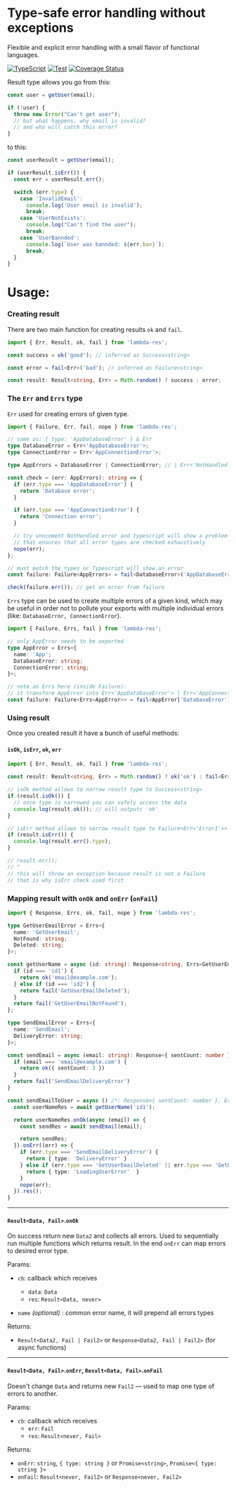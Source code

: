 # Type-safe error handling without exceptions

Flexible and explicit error handling with a small flavor of functional languages.

[![TypeScript](https://img.shields.io/badge/%3C%2F%3E-TypeScript-%230074c1.svg)](https://www.typescriptlang.org/)
[![Test](https://github.com/alexshelkov/result/actions/workflows/test.yml/badge.svg)](https://github.com/alexshelkov/result/actions/workflows/test.yml)
[![Coverage Status](https://coveralls.io/repos/github/alexshelkov/result/badge.svg?branch=master)](https://coveralls.io/github/alexshelkov/result?branch=master)

Result type allows you go from this:

```javascript
const user = getUser(email);

if (!user) {
  throw new Error("Can't get user"); 
  // but what happens, why email is invalid?
  // and who will catch this error?
}
```

to this:

```javascript
const userResult = getUser(email);

if (userResult.isErr()) {
  const err = userResult.err();

  switch (err.type) {
    case 'InvalidEmail':
      console.log('User email is invalid');
      break;
    case 'UserNotExists':
      console.log("Can't find the user");
      break;
    case 'UserBannded':
      console.log(`User was bannded: ${err.ban}`);
      break;
  }
}
```

# Usage:

### Creating result

There are two main function for creating results `ok` and `fail`.

```typescript
import { Err, Result, ok, fail } from 'lambda-res';

const success = ok('good'); // inferred as Success<string>

const error = fail<Err>('bad'); // inferred as Failure<string>

const result: Result<string, Err> = Math.random() ? success : error;
```

###  The `Err` and `Errs` type

`Err` used for creating errors of given type.

```typescript
import { Failure, Err, fail, nope } from 'lambda-res';

// same as: { type: 'AppDatabaseError' } & Err
type DatabaseError = Err<'AppDatabaseError'>; 
type ConnectionError = Err<'AppConnectionError'>;

type AppErrors = DatabaseError | ConnectionError; // | Err<'NotHandled'>;

const check = (err: AppErrors): string => {
  if (err.type === 'AppDatabaseError') {
    return 'Database error';
  }

  if (err.type === 'AppConnectionError') {
    return 'Connection error';
  }

  // try unncoment NotHandled error and typescript will show a problem here!
  // that ensures that all error types are checked exhaustively
  nope(err);
};

// must match the types or Typescript will show an error
const failure: Failure<AppErrors> = fail<DatabaseError>('AppDatabaseError');

check(failure.err()); // get en error from failure
```

`Errs` type can be used to create multiple errors of a given kind, which may be
useful in order not to pollute your exports with multiple individual errors
(like: `DatabaseError, ConnectionError`).

```typescript
import { Failure, Errs, fail } from 'lambda-res';

// only AppError needs to be exported
type AppError = Errs<{
  name: 'App';
  DatabaseError: string;
  ConnectionError: string;
}>;

// note an Errs here (inside Failure): 
// it transform AppError into Err<'AppDatabaseError'> | Err<'AppConnectionError'>
const failure: Failure<Errs<AppError>> = fail<AppError['DatabaseError']>('AppDatabaseError');
```

### Using result

Once you created result it have a bunch of useful methods:

#### `isOk`, `isErr`, `ok`, `err`

```typescript
import { Err, Result, ok, fail } from 'lambda-res';

const result: Result<string, Err> = Math.random() ? ok('ok') : fail<Err<'Error1'>>('Error1');

// isOk method allows to narrow result type to Success<string>
if (result.isOk()) {
  // once type is narrowed you can safely access the data
  console.log(result.ok()); // will outputs 'ok'
}

// isErr method allows to narrow result type to Failure<Err<'Error1'>>
if (result.isErr()) {
  console.log(result.err().type);
}

// result.err();
// ^
// this will throw an exception because result is not a Failure
// that is why isErr check used first
```

### Mapping result with `onOk` and `onErr` (`onFail`)

```typescript
import { Response, Errs, ok, fail, nope } from 'lambda-res';

type GetUserEmailError = Errs<{
  name: 'GetUserEmail';
  NotFound: string;
  Deleted: string;
}>;

const getUserName = async (id: string): Response<string, Errs<GetUserEmailError>> => {
  if (id === 'id1') {
    return ok('email@example.com');
  } else if (id === 'id2') {
    return fail('GetUserEmailDeleted');
  }
  return fail('GetUserEmailNotFound');
};

type SendEmailError = Errs<{
  name: 'SendEmail';
  DeliveryError: string;
}>;

const sendEmail = async (email: string): Response<{ sentCount: number }, Errs<SendEmailError>> => {
  if (email === 'email@example.com') {
    return ok({ sentCount: 3 })
  }
  return fail('SendEmailDeliveryError')
}

const sendEmailToUser = async () /*: Response<{ sentCount: number }, Err<'DeliveryError'> | Err<'LoadingUserError'>> */ => {
  const userNameRes = await getUserName('id1');

  return userNameRes.onOk(async (email) => {
    const sendRes = await sendEmail(email); 

    return sendRes;
  }).onErr((err) => {
    if (err.type === 'SendEmailDeliveryError') {
      return { type: 'DeliveryError' }
    } else if (err.type === 'GetUserEmailDeleted' || err.type === 'GetUserEmailNotFound') {
      return { type: 'LoadingUserError'  }
    }
    nope(err);
  }).res();
}
```

------------------------------------------------------------------------

#### `Result<Data, Fail>`.`onOk`

On success return new `Data2` and collects all errors. Used to sequentially run multiple functions 
which returns result. In the end `onErr` can map errors to desired error type.

Params:

- `cb`: callback which receives
    - `data`: `Data`
    - `res`: `Result<Data, never>`

- `name` _(optional)_ : common error name, it will prepend all errors types

Returns:

- `Result<Data2, Fail | Fail2>` or `Response<Data2, Fail | Fail2>` (for async functions)

------------------------------------------------------------------------

#### `Result<Data, Fail>`.`onErr`, `Result<Data, Fail>`.`onFail`

Doesn't change `Data` and returns new `Fail2` — used to map one type of errors to another.

Params:

- `cb`: callback which receives
    - `err`: `Fail`
    - `res`: `Result<never, Fail>`

Returns:

- `onErr`: `string`, `{ type: string }` or `Promise<string>`, `Promise<{ type: string }>`
- `onFail`: `Result<never, Fail2>` or `Response<never, Fail2>`

